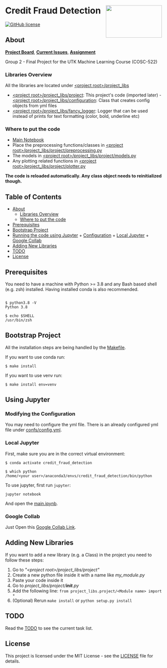 # Credit Fraud Detection<img src='https://avatars.githubusercontent.com/u/93612370' align='right' width='180' height='104'>
[![GitHub license](https://img.shields.io/badge/license-MIT-blue.svg)](https://raw.githubusercontent.com/UTK-ML-Dream-Team/credit-fraud-detection/master/LICENSE)

## About  <a name = "about"></a>
**[Project Board](https://github.com/UTK-ML-Dream-Team/credit-fraud-detection/projects/1)**, 
**[Current Issues](https://github.com/UTK-ML-Dream-Team/credit-fraud-detection/issues)**, 
**[Assignment](http://web.eecs.utk.edu/~hqi/cosc522/project/proj-final.htm)**

Group 2 - Final Project for the UTK Machine Learning Course (COSC-522)

### Libraries Overview <a name = "lib_overview"></a>

All the libraries are located under [\<project root\>/project_libs](project_libs)
- [\<project root\>/project_libs/project](project_libs/project): This project's code (imported later)
-[\<project root\>/project_libs/configuration](project_libs/configuration): Class that creates config objects from yml files
- [\<project root\>/project_libs/fancy_logger](project_libs/fancy_logger): Logger that can be used instead of prints for text formatting (color, bold, underline etc)

### Where to put the code  <a name = "#putcode"></a>
- [Main Notebook](main.ipynb)
- Place the preprocessing functions/classes in [\<project root\>/project_libs/project/preprocessing.py](project_libs/project/preprocessing.py)
- The models in [\<project root\>/project_libs/project/models.py](project_libs/project/models.py)
- Any plotting related functions in [\<project root\>/project_libs/project/plotter.py](project_libs/project/plotter.py)

**The code is reloaded automatically. Any class object needs to reinitialized though.** 

## Table of Contents

+ [About](#about)
  + [Libraries Overview](#lib_overview)
  + [Where to put the code](#putcode)
+ [Prerequisites](#prerequisites)
+ [Bootstrap Project](#bootstrap)
+ [Running the code using Jupyter](#jupyter)
      + [Configuration](#configuration)
      + [Local Jupyter](#local_jupyter)
      + [Google Collab](#google_collab)
+ [Adding New Libraries](#adding_libs) 
+ [TODO](#todo)
+ [License](#license)

## Prerequisites <a name = "prerequisites"></a>

You need to have a machine with Python >= 3.8 and any Bash based shell (e.g. zsh) installed.
Having installed conda is also recommended.

```Shell

$ python3.8 -V
Python 3.8

$ echo $SHELL
/usr/bin/zsh

```

## Bootstrap Project <a name = "bootstrap"></a>

All the installation steps are being handled by the [Makefile](Makefile).

If you want to use conda run:
```Shell
$ make install
```

If you want to use venv run:
```Shell
$ make install env=venv
```


## Using Jupyter <a name = "jupyter"></a>

### Modifying the Configuration <a name = "configuration"></a>

You may need to configure the yml file. There is an already configured yml file 
under [confs/config.yml](confs/config.yml).

### Local Jupyter <a name = "local_jupyter"></a>

First, make sure you are in the correct virtual environment:

```Shell
$ conda activate credit_fraud_detection

$ which python
/home/<your user>/anaconda3/envs/credit_fraud_detection/bin/python
```

To use jupyter, first run `jupyter`:

```shell
jupyter notebook
```
And open the [main.ipynb](main.ipynb).

### Google Collab <a name = "google_collab"></a>

Just Open this [Google Collab Link](https://colab.research.google.com/github/UTK-ML-Dream-Team/credit-fraud-detection/blob/main/main.ipynb).

## Adding New Libraries <a name = "adding_libs"></a>

If you want to add a new library (e.g. a Class) in the project you need to follow these steps:
1. Go to *"\<project root>/project_libs/project"*
2. Create a new python file inside it with a name like *my_module.py*
3. Paste your code inside it
4. Go to *project_libs/project/__init__.py*
7. Add the following line: ```from project_libs.project/<Module name> import *```
8. (Optional) Rerun `make install` or `python setup.py install` 

## TODO <a name = "todo"></a>

Read the [TODO](TODO.md) to see the current task list.

## License <a name = "license"></a>

This project is licensed under the MIT License - see the [LICENSE](LICENSE) file for details.


